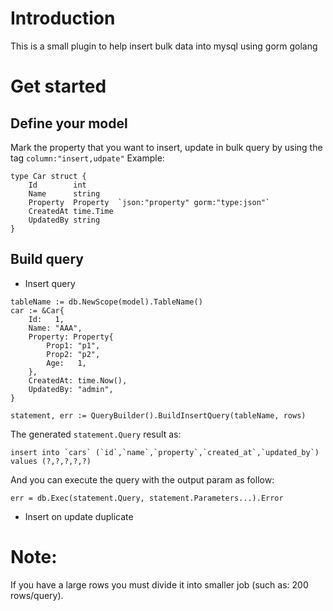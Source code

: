 # Introduction
This is a small plugin to help insert bulk data into mysql using gorm golang

# Get started
## Define your model
Mark the property that you want to insert, update in bulk query by using the tag `column:"insert,udpate"`
Example:
```
type Car struct {
	Id        int       
	Name      string   
	Property  Property  `json:"property" gorm:"type:json"`
	CreatedAt time.Time 
	UpdatedBy string   
}
```
## Build query
- Insert query
```
tableName := db.NewScope(model).TableName()
car := &Car{
    Id:   1,    
    Name: "AAA", 
    Property: Property{
        Prop1: "p1",
        Prop2: "p2",
        Age:   1,
    },
    CreatedAt: time.Now(),
    UpdatedBy: "admin",
}

statement, err := QueryBuilder().BuildInsertQuery(tableName, rows)
```

The generated `statement.Query` result as: 
```
insert into `cars` (`id`,`name`,`property`,`created_at`,`updated_by`) values (?,?,?,?,?)
```

And you can execute the query with the output param as follow:
```
err = db.Exec(statement.Query, statement.Parameters...).Error
```
- Insert on update duplicate
# Note:
If you have a large rows you must divide it into smaller job (such as: 200 rows/query).


